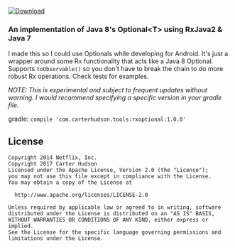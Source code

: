 [ ![Download](https://api.bintray.com/packages/carterhudson/maven/rxoptional/images/download.svg) ](https://bintray.com/carterhudson/maven/rxoptional/_latestVersion)
### An implementation of Java 8's Optional&lt;T> using RxJava2 & Java 7

I made this so I could use Optionals while developing for Android. It's just a wrapper around some Rx functionality that acts like a Java 8 Optional. Supports `toObservable()` so you don't have to break the chain to do more robust Rx operations. Check tests for examples.

*NOTE: This is experimental and subject to frequent updates without warning. I would recommend specifying a specific version in your gradle file.*

gradle:
`compile 'com.carterhudson.tools:rxoptional:1.0.0'`

## License
```
Copyright 2014 Netflix, Inc.
Copyright 2017 Carter Hudson
Licensed under the Apache License, Version 2.0 (the "License");
you may not use this file except in compliance with the License.
You may obtain a copy of the License at

  http://www.apache.org/licenses/LICENSE-2.0
  
Unless required by applicable law or agreed to in writing, software
distributed under the License is distributed on an "AS IS" BASIS,
WITHOUT WARRANTIES OR CONDITIONS OF ANY KIND, either express or implied.
See the License for the specific language governing permissions and
limitations under the License.
```
